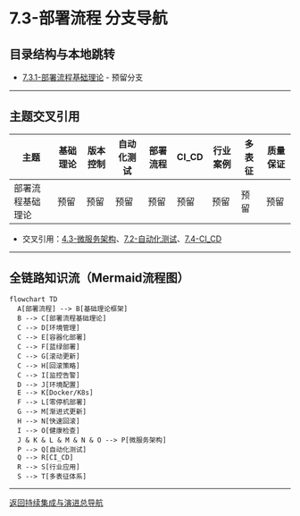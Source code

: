 # 7.3-部署流程 分支导航

## 目录结构与本地跳转

- [7.3.1-部署流程基础理论](7.3.1-部署流程基础理论.md) - 预留分支

---

## 主题交叉引用

| 主题      | 基础理论 | 版本控制 | 自动化测试 | 部署流程 | CI_CD | 行业案例 | 多表征 | 质量保证 |
|-----------|----------|----------|------------|----------|-------|----------|--------|----------|
| 部署流程基础理论| 预留 | 预留     | 预留       | 预留     | 预留  | 预留     | 预留   | 预留     |

- 交叉引用：[4.3-微服务架构](../../../4-软件架构与工程/4.3-微服务架构/README.md)、[7.2-自动化测试](../7.2-自动化测试/README.md)、[7.4-CI_CD](../7.4-CI_CD/README.md)

---

## 全链路知识流（Mermaid流程图）

```mermaid
flowchart TD
  A[部署流程] --> B[基础理论框架]
  B --> C[部署流程基础理论]
  C --> D[环境管理]
  C --> E[容器化部署]
  C --> F[蓝绿部署]
  C --> G[滚动更新]
  C --> H[回滚策略]
  C --> I[监控告警]
  D --> J[环境配置]
  E --> K[Docker/K8s]
  F --> L[零停机部署]
  G --> M[渐进式更新]
  H --> N[快速回滚]
  I --> O[健康检查]
  J & K & L & M & N & O --> P[微服务架构]
  P --> Q[自动化测试]
  Q --> R[CI_CD]
  R --> S[行业应用]
  S --> T[多表征体系]
```

---

[返回持续集成与演进总导航](../README.md)
